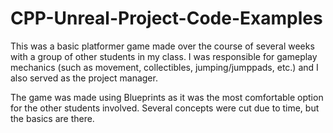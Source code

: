 # CPP-Unreal-Project-Code-Examples
This was a basic platformer game made over the course of several weeks with a group of other students in my class. I was responsible for gameplay mechanics (such as movement, collectibles, jumping/jumppads, etc.) and I also served as the project manager.

The game was made using Blueprints as it was the most comfortable option for the other students involved. Several concepts were cut due to time, but the basics are there.
